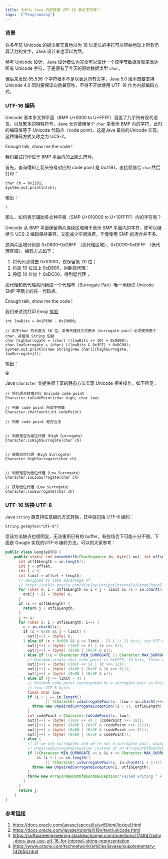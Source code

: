 ```yaml
---
title: 为什么 Java 内部使用 UTF-16 表示字符串？
tags:  ["Programming"]
---
```


### 背景
许多年前 Unicode 的提出者天真地以为 16 位定长的字符可以容纳地球上所有仍具活力的文字，Java 设计者也深以为然。

参考 Unicode 设计，Java 设计者认为完全可以设计一个双字节数据类型来表达所有 Unicode 字符，于是便有了今天的原始数据类型 `char`。

但后来发现 65,536 个字符根本不足以表达所有文字，Java 5.0 版本既要支持 Unicode 4.0 同时要保证向后兼容性，不得不开始使用 UTF-16 作为内部编码方式，

### UTF-16 编码
Unicode 基本多文种平面（BMP U+0000 to U+FFFF）涵盖了几乎所有现代语言，以及繁多的特殊符号，Java 允许使用单个 `char` 来表示 BMP 内的字符，此时的编码值等于 Unicode 代码点（code point)，这是Java 最初的Unicode 实现，这种编码方式又称之为 UCS-2。

Enough talk, show me the code ! 

我们尝试打印位于 BMP 平面内的[上箭头](https://en.wikipedia.org/wiki/Arrows_(Unicode_block))符号。

首先，查询得知上箭头符号对应的 code point 是 0x2191，直接赋值给 `char`然后打印：
```
char ch = 0x2191; 
System.out.println(ch);
```

输出：

```
↑
```

那么，如何表示辅助多文种平面（SMP U+010000 to U+10FFFF）内的字符呢？

Unicode 从 BMP 平面保留两片连续区域用于表示 SMP 平面内的字符，即可以继续与 UCS-2 编码保持兼容，又能减少空间浪费，毕竟使用 SMP 的场合并不多。

这两片区域分别是 0xD800–0xDBFF （高代理区域）、0xDC00–0xDFFF （低代理区域），编码方式如下：

1. 将代码点减去 0x10000，仅保留低 20 位；
2. 将高 10 位加上 0xD800，得到高代理；
3. 将低 10 位加上 0xDC00，得到低代理；

高代理和低代理共同组成一个代理串（Surrogate Pair）唯一地标识 Unicode SMP 平面上的任一代码点。

Enough talk, show me the code ! 

我们来试试打印 Emoji [笑脸](https://en.wikipedia.org/wiki/Emoticons_(Unicode_block))

```
int lowBits = 0x1F600 - 0x10000;

// 由于char 的长度为 16 位，采用代理对方式表示（surrogate pair）必须使用两个 char，并使用 String 包装
char highSurrogate = (char) ((lowBits >> 10) + 0xD800);
char lowSurrogate = (char) ((lowBits & 0x3FF) + 0xDC00);
System.out.println(new String(new char[]{highSurrogate, lowSurrogate}));

```

输出：

```
😀
```


Java `Character` 类提供很丰富的静态方法实现 Unicode 相关操作，如下所见：

```
// 将代理对转成对应 Unicode code point
Character.toCodePoint(char high, char low)

// 判断 code point 所需字符数
Character.charCount(int codePoint)

// 判断 code point 是否合法


// 判断是否为高位代理（High Surrogate）
Character.isHighSurrogate(char ch)


// 获取高位代理（High Surrogate）
Character.highSurrogate(char ch)


// 判断是否为低位代理（Low Surrogate）
Character.isLowSurrogate(char ch)

// 获取低位代理（Low Surrogate）
Character.lowSurrogate(char ch)

```


### UTF-16 转换 UTF-8

Java `String` 类支持任意编码方式转换，其中就包括 UTF-8 编码：
```
String.getBytes("UTF-8")
```

但该方法缺点也很明显，无法重用已有的 buffer，有些场合下可能十分不便。下面是 Google 实现的UTF-8 编码方法，可以供大家参考：

```java
public class GoogleUTF8 {
    public static int encodeUtf8(CharSequence in, byte[] out, int offset, int length) {
      int utf16Length = in.length();
      int j = offset;
      int i = 0;
      int limit = offset + length;
      // Designed to take advantage of
      // https://wikis.oracle.com/display/HotSpotInternals/RangeCheckElimination
      for (char c; i < utf16Length && i + j < limit && (c = in.charAt(i)) < 0x80; i++) {
        out[j + i] = (byte) c;
      }
      if (i == utf16Length) {
        return j + utf16Length;
      }
      j += i;
      for (char c; i < utf16Length; i++) {
        c = in.charAt(i);
        if (c < 0x80 && j < limit) {
          out[j++] = (byte) c;
        } else if (c < 0x800 && j <= limit - 2) { // 11 bits, two UTF-8 bytes
          out[j++] = (byte) ((0xF << 6) | (c >>> 6));
          out[j++] = (byte) (0x80 | (0x3F & c));
        } else if ((c < Character.MIN_SURROGATE || Character.MAX_SURROGATE < c) && j <= limit - 3) {
          // Maximum single-char code point is 0xFFFF, 16 bits, three UTF-8 bytes
          out[j++] = (byte) ((0xF << 5) | (c >>> 12));
          out[j++] = (byte) (0x80 | (0x3F & (c >>> 6)));
          out[j++] = (byte) (0x80 | (0x3F & c));
        } else if (j <= limit - 4) {
          // Minimum code point represented by a surrogate pair is 0x10000, 17 bits,
          // four UTF-8 bytes
          final char low;
          if (i + 1 == in.length()
                  || !Character.isSurrogatePair(c, (low = in.charAt(++i)))) {
            throw new UnpairedSurrogateException((i - 1), utf16Length);
          }
          int codePoint = Character.toCodePoint(c, low);
          out[j++] = (byte) ((0xF << 4) | (codePoint >>> 18));
          out[j++] = (byte) (0x80 | (0x3F & (codePoint >>> 12)));
          out[j++] = (byte) (0x80 | (0x3F & (codePoint >>> 6)));
          out[j++] = (byte) (0x80 | (0x3F & codePoint));
        } else {
          // If we are surrogates and we're not a surrogate pair, always throw an
          // UnpairedSurrogateException instead of an ArrayOutOfBoundsException.
          if ((Character.MIN_SURROGATE <= c && c <= Character.MAX_SURROGATE)
              && (i + 1 == in.length()
                  || !Character.isSurrogatePair(c, in.charAt(i + 1)))) {
            throw new UnpairedSurrogateException(i, utf16Length);
          }
          throw new ArrayIndexOutOfBoundsException("Failed writing " + c + " at index " + j);
        }
      }
      return j;
    }
}
```


### 参考链接

1. https://docs.oracle.com/javase/specs/jls/se6/html/lexical.html
2. https://docs.oracle.com/javase/tutorial/i18n/text/unicode.html
3. https://softwareengineering.stackexchange.com/questions/174947/why-does-java-use-utf-16-for-internal-string-representation
4. https://www.oracle.com/technetwork/articles/javase/supplementary-142654.html